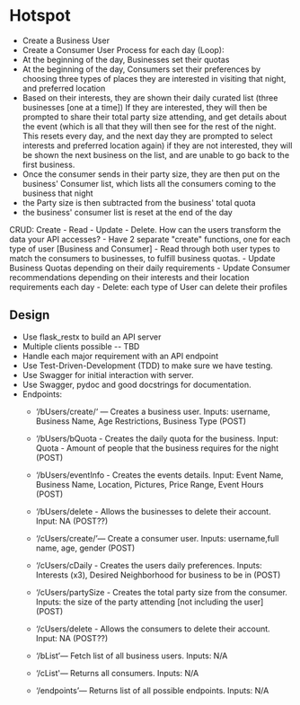 # Hotspot

 - Create a Business User 
 - Create a Consumer User
Process for each day (Loop):
 - At the beginning of the day, Businesses set their quotas
 - At the beginning of the day, Consumers set their preferences by choosing three types of places they are interested in visiting that night, and preferred location
 - Based on their interests, they are shown their daily curated list (three businesses [one at a time])
       If they are interested, they will then be prompted to share their total party size attending, and get details about the event (which is all that they will   then see for the rest of the night. This resets every day, and the next day they are prompted to select interests and preferred location again)
       if they are not interested, they will be shown the next business on the list, and are unable to go back to the first business.
 - Once the consumer sends in their party size, they are then put on the business' Consumer list, which lists all the consumers coming to the business that night
 - the Party size is then subtracted from the business' total quota
 - the business' consumer list is reset at the end of the day

 CRUD: Create - Read - Update - Delete. How can the users transform the data your API accesses?
     - Have 2 separate  "create" functions, one for each type of user [Business and Consumer]
     - Read through both user types to match the consumers to businesses, to fulfill business quotas.
     - Update Business Quotas depending on their daily requirements
     - Update Consumer recommendations depending on their interests and their location requirements each day
     - Delete: each type of User can delete their profiles

 ## Design

 - Use flask_restx to build an API server
 - Multiple clients possible -- TBD
 - Handle each major requirement with an API endpoint
 - Use Test-Driven-Development (TDD) to make sure we have testing.
 - Use Swagger for initial interaction with server.
 - Use Swagger, pydoc and good docstrings for documentation.
 - Endpoints:
    - ‘/bUsers/create/<username>‘ — Creates a business user. Inputs: username, Business Name, Age Restrictions, Business Type (POST)
    - ‘/bUsers/bQuota - Creates the daily quota for the business. Input: Quota - Amount of people that the business requires for the night (POST)
    - ‘/bUsers/eventInfo - Creates the events details. Input: Event Name, Business Name, Location, Pictures, Price Range, Event Hours (POST)
    - ‘/bUsers/delete - Allows the businesses to delete their account. Input: NA (POST??)
    - ‘/cUsers/create/<username>’— Create a consumer user. Inputs: username,full name, age, gender (POST)
    - ‘/cUsers/cDaily - Creates the users daily preferences. Inputs: Interests (x3), Desired Neighborhood for business to be in (POST)
    - ‘/cUsers/partySize - Creates the total party size from the consumer. Inputs: the size of the party attending [not including the user] (POST)
    - ‘/cUsers/delete - Allows the consumers to delete their account. Input: NA (POST??)

    - ‘/bList’— Fetch list of all business users. Inputs: N/A
    - ‘/cList'— Returns all consumers. Inputs: N/A
    - ‘/endpoints’— Returns list of all possible endpoints. Inputs: N/A

